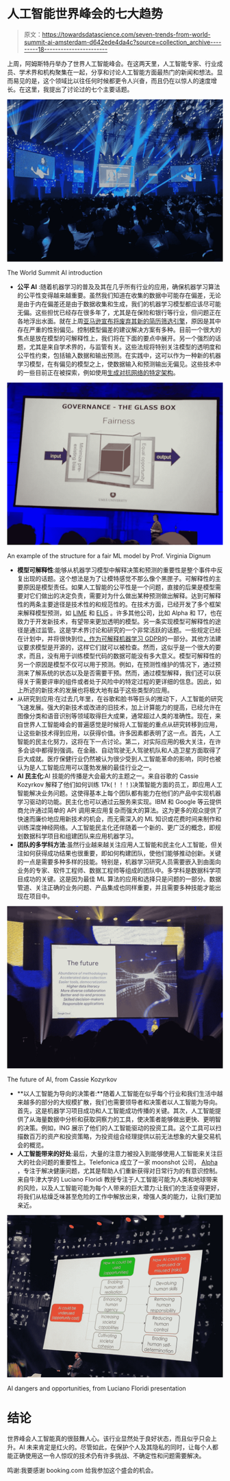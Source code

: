 # 人工智能世界峰会的七大趋势

> 原文：<https://towardsdatascience.com/seven-trends-from-world-summit-ai-amsterdam-d642ede4da4c?source=collection_archive---------18----------------------->

上周，阿姆斯特丹举办了世界人工智能峰会。在这两天里，人工智能专家、行业成员、学术界和机构聚集在一起，分享和讨论人工智能方面最热门的新闻和想法。显而易见的是，这个领域比以往任何时候都更令人兴奋，而且仍在以惊人的速度增长。在这里，我提出了讨论过的七个主要话题。

![](img/c7ef3dca09bd7f1f9f66b6357dbdb7f4.png)

The World Summit AI introduction

*   **公平 AI** :随着机器学习的普及及其在几乎所有行业的应用，确保机器学习算法的公平性变得越来越重要。虽然我们知道在收集的数据中可能存在偏差，无论是由于内在偏差还是由于数据收集和生成，我们的机器学习模型都应该尽可能无偏。这些担忧已经存在很多年了，尤其是在保险和银行等行业，但问题正在各地浮出水面。就在上周[亚马逊宣布将废弃其新的简历筛选引擎](https://www.theguardian.com/technology/2018/oct/10/amazon-hiring-ai-gender-bias-recruiting-engine)，原因是其中存在严重的性别偏见。控制模型偏差的建议解决方案有多种。目前一个很大的焦点是放在模型的可解释性上，我们将在下面的要点中展开。另一个强烈的话题，尤其是来自学术界的，与监管有关。这些法规将特别关注模型的透明度和公平性约束，包括输入数据和输出预测。在实践中，这可以作为一种新的机器学习模型，在有偏见的模型之上，使数据输入和预测输出无偏见。这些技术中的一些目前正在被探索，例如使用[生成对抗网络的特定架构](https://arxiv.org/abs/1805.11202)。

![](img/3cd14ea403ee0e8cbb81c58f09ab9eec.png)

An example of the structure for a fair ML model by Prof. Virginia Dignum

*   **模型可解释性**:能够从机器学习模型中解释决策和预测的重要性是整个事件中反复出现的话题。这个想法是为了让模特感觉不那么像个黑匣子。可解释性的主要原因是模型责任。如果人工智能的公平性是一个问题，直接的后果是模型需要对它们做出的决定负责，需要对为什么做出某种预测做出解释。达到可解释性的两条主要途径是技术性的和规范性的。在技术方面，已经开发了多个框架来解释模型预测，如 [LIME](https://arxiv.org/abs/1602.04938) 和 [ELI5](https://github.com/TeamHG-Memex/eli5) 。许多其他公司，比如 Alpha 和 T7，也在致力于开发新技术，有望带来更加透明的模型。另一条实现模型可解释性的途径是通过监管。这是学术界讨论和研究的一个非常活跃的话题。一些规定已经在计划中，并将很快到位[，作为可解释机器学习 GDPR](https://www.law.ox.ac.uk/business-law-blog/blog/2018/05/rethinking-explainable-machines-next-chapter-gdprs-right-explanation)的一部分。其他方法建议要求模型是开源的，这样它们就可以被检查。然而，这似乎是一个很大的要求，而且，没有用于训练模型代码的数据可能没有多大意义。模型可解释性的另一个原因是模型不仅可以用于预测。例如，在预测性维护的情况下，通过预测来了解系统的状态以及是否需要干预。然而，通过模型解释，我们还可以获得关于需要评审的组件或者处于风险中的特定过程的更详细的信息。因此，如上所述的新技术的发展也将极大地有益于这些类型的应用。
*   从研究到应用:在过去几年里，在谷歌和脸书等巨头的推动下，人工智能的研究飞速发展。强大的新技术或改进的旧技术，加上计算能力的提高，已经允许在图像分类和语音识别等领域取得巨大成果，通常超过人类的准确性。现在，来自世界人工智能峰会的普遍感觉是时候将人工智能的重点从研究转移到应用，让这些新技术得到应用，以获得价值。许多因素都表明了这一点。首先，人工智能的民主化努力，这将在下一点讨论。第二，对实际应用的极大关注，在许多会谈中都得到强调。在金融、自动驾驶无人驾驶机队和人造卫星方面取得了巨大成就。医疗保健行业仍然被认为很少受到人工智能革命的影响，同时也被认为是人工智能应用可以蓬勃发展的最佳行业之一。
*   **AI 民主化**:AI 技能的传播是大会最大的主题之一。来自谷歌的 Cassie Kozyrkov 解释了他们如何训练 17k(！！！)决策智能方面的员工，即应用人工智能解决业务问题。这使得基本上每个团队都有能力在他们的产品中实现机器学习驱动的功能。民主化也可以通过云服务来实现。IBM 和 Google 等云提供商允许通过简单的 API 调用来应用复杂而强大的算法。这为更多的观众提供了快速而廉价地应用新技术的机会，而无需深入的 ML 知识或花费时间来制作和训练深度神经网络。人工智能民主化还伴随着一个新的、更广泛的概念，即规划数据科学项目和组建团队来应用机器学习。
*   **团队的多学科方法**:虽然行业越来越关注应用人工智能和民主化人工智能，但关注如何获得成功结果也很重要，即如何构建团队，使他们能够推动创新。关键的一点是需要多种多样的技能。特别是，机器学习研究人员需要嵌入到由面向业务的专家、软件工程师、数据工程师等组成的团队中。多学科是数据科学项目成功的关键。这是因为最佳 ML 算法的应用和选择只是问题的一部分。数据管道、关注正确的业务问题、产品集成也同样重要，并且需要多种技能才能出现在项目中。

![](img/ad5026ff5e7f41a831d84a2b650c8105.png)

The future of AI, from Cassie Kozyrkov

*   **以人工智能为导向的决策者:**随着人工智能在似乎每个行业和我们生活中越来越多的部分的大规模扩散，我们也需要领导者和决策者以人工智能为导向。首先，这是机器学习项目成功和人工智能成功传播的关键。其次，人工智能提供了从海量数据中分析和获取洞察力的工具，使决策者能够做出更快、更明智的决策。例如，ING 展示了他们的人工智能驱动的投资工具。这个工具可以扫描数百万的资产和投资策略，为投资组合经理提供以前无法想象的大量交易机会的概览。
*   **人工智能带来的好处**:最后，大量的注意力被投入到能够使用人工智能来关注巨大的社会问题的重要性上。Telefonica 成立了一家 moonshot 公司， [Alpha](http://www.alpha.company/) ，专注于解决健康问题，尤其是帮助人们重新获得对日常行为的有意识控制。来自牛津大学的 Luciano Floridi 教授专注于人工智能可能为人类和地球带来的风险，以及人工智能可能为每个人带来的巨大潜力:让我们的生活变得更好，将我们从枯燥乏味甚至危险的工作中解放出来，增强人类的能力，让我们更加亲近。

![](img/15dd4edbdd6109b1f7e59f7e8af64377.png)

AI dangers and opportunities, from Luciano Floridi presentation

# **结论**

世界峰会人工智能真的很鼓舞人心。该行业显然处于良好状态，而且似乎只会上升。AI 未来肯定是红火的。尽管如此，在保护个人及其隐私的同时，让每个人都能正确使用这一令人惊叹的技术仍有许多挑战、不确定性和问题需要解决。

鸣谢:我要感谢 booking.com 给我参加这个盛会的机会。